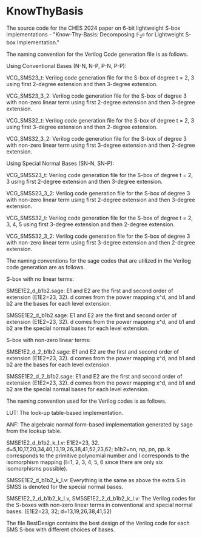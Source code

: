 # KnowThyBasis
The source code for the CHES 2024 paper on 6-bit lightweight S-box implementations - "Know-Thy-Basis: Decomposing $\mathbb{F}_{2^{6}}$ for Lightweight S-box Implementation."

The naming convention for the Verilog Code generation file is as follows.

Using Conventional Bases (N-N, N-P, P-N, P-P):

VCG_SMS23_t: Verilog code generation file for the S-box of degree t = 2, 3 using first 2-degree extension and then 3-degree extension.

VCG_SMS23_3_2: Verilog code generation file for the S-box of degree 3 with non-zero linear term using first 2-degree extension and then 3-degree extension.

VCG_SMS32_t: Verilog code generation file for the S-box of degree t = 2, 3 using first 3-degree extension and then 2-degree extension.

VCG_SMS32_3_2: Verilog code generation file for the S-box of degree 3 with non-zero linear term using first 3-degree extension and then 2-degree extension.

Using Special Normal Bases (SN-N, SN-P):

VCG_SMSS23_t: Verilog code generation file for the S-box of degree t = 2, 3 using first 2-degree extension and then 3-degree extension.

VCG_SMSS23_3_2: Verilog code generation file for the S-box of degree 3 with non-zero linear term using first 2-degree extension and then 3-degree extension.

VCG_SMSS32_t: Verilog code generation file for the S-box of degree t = 2, 3, 4, 5 using first 3-degree extension and then 2-degree extension.

VCG_SMSS32_3_2: Verilog code generation file for the S-box of degree 3 with non-zero linear term using first 3-degree extension and then 2-degree extension.

The naming conventions for the sage codes that are utilized in the Verilog code generation are as follows.

S-box with no linear terms:

  SMSE1E2_d_b1b2.sage: E1 and E2 are the first and second order of extension (E1E2=23, 32). d comes from the power mapping x^d, and b1 and b2 are the bases for each level extension.
  
  SMSSE1E2_d_b1b2.sage: E1 and E2 are the first and second order of extension (E1E2=23, 32). d comes from the power mapping x^d, and b1 and b2 are the special normal bases for each level extension.
  
S-box with non-zero linear terms:

  SMSE1E2_d_2_b1b2.sage: E1 and E2 are the first and second order of extension (E1E2=23, 32). d comes from the power mapping x^d, and b1 and b2 are the bases for each level extension.
  
  SMSSE1E2_d_2_b1b2.sage: E1 and E2 are the first and second order of extension (E1E2=23, 32). d comes from the power mapping x^d, and b1 and b2 are the special normal bases for each level extension.

The naming convention used for the Verilog codes is as follows.

LUT: The look-up table-based implementation.

ANF: The algebraic normal form-based implementation generated by sage from the lookup table.

SMSE1E2_d_b1b2_k_l.v: E1E2=23, 32. d=5,10,17,20,34,40,13,19,26,38,41,52,23,62; b1b2=nn, np, pn, pp. k corresponds to the primitive polynomial number and l corresponds to the isomorphism mapping (l=1, 2, 3, 4, 5, 6 since there are only six isomorphisms possible).

SMSSE1E2_d_b1b2_k_l.v: Everything is the same as above the extra S in SMSS is denoted for the special normal bases.

SMSE1E2_2_d_b1b2_k_l.v, SMSSE1E2_2_d_b1b2_k_l.v: The Verilog codes for the S-boxes with non-zero linear terms in conventional and special normal bases. (E1E2=23, 32; d=13,19,26,38,41,52)

The file BestDesign contains the best design of the Verilog code for each SMS S-box with different choices of bases. 
